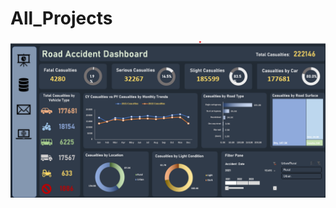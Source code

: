 # All_Projects

![Alt text](https://github.com/tushar3raj/All_Projects/blob/main/Screenshot%202023-09-12%20074143.png)

